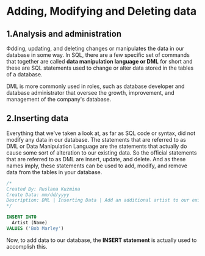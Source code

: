 # Adding, Modifying and Deleting data

## 1.Analysis and administration

Фdding, updating, and deleting changes or manipulates the data in our database in
some way. In SQL, there are a few specific set of commands that together are called
**data manipulation language or DML** for short and these are SQL statements used
to change or alter data stored in the tables of a database. 

DML is more commonly used in roles, such as database developer and database administrator
that oversee the growth, improvement, and management of the company's database.

## 2.Inserting data

Everything that we've taken a look at, as far as SQL code or syntax, did not modify
any data in our database. The statements that are referred to as DML or Data Manipulation
Language are the statements that actually do cause some sort of alteration to our
existing data. So the official statements that are referred to as DML are insert,
update, and delete. And as these names imply, these statements can be used to add,
modify, and remove data from the tables in your database.

```sql
/*
Created By: Ruslana Kuzmina
Create Data: mm/dd/yyyy
Description: DML | Inserting Data | Add an additional artist to our existing catalog
*/

INSERT INTO
  Artist (Name)
VALUES ('Bob Marley')
```

Now, to add data to our database, the **INSERT statement** is actually used to accomplish
this.

## 3.Updating data

UPDATE statement

- modifiies existing data
- used with the WHERE clause

WHERE clause - spesifies the row of data to update

```sql
/*
Created By: Ruslana Kuzmina
Create Data: mm/dd/yyyy
Description: DML | Updating Data | Add an additional artist to our existing catalog
*/

UPDATE
  Artist
SET Name='Damien Marley'
WHERE
  ArtistId=276
```

## 4.Deleting data

DELETE statement - removes existing records from a table

Without the WHERE clause, using a DELETE statement will delete every single record
from your table.

```sql
/*
Created By: Ruslana Kuzmina
Create Data: mm/dd/yyyy
Description: DML | Deleting Data
*/

DELETE FROM
  Artist
WHERE
  ArtistId=276
```

Tests:

- To which field does the following code add data?

```sql
INSERT INTO
   Congo (Alpha)
VALUES (4267)
```

    - [x] Alpha
          "Alpha" is a field in the table "Congo".
    - [ ] 4267
    - [ ] Congo